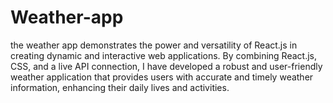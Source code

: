 # Weather-app
the weather app demonstrates the power and versatility of React.js in creating dynamic and interactive web applications. By combining React.js, CSS, and a live API connection, I have developed a robust and user-friendly weather application that provides users with accurate and timely weather information, enhancing their daily lives and activities.
